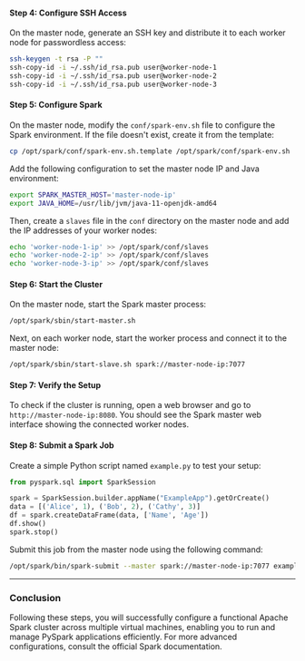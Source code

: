

#### Step 4: Configure SSH Access
On the master node, generate an SSH key and distribute it to each worker node for passwordless access:

```bash
ssh-keygen -t rsa -P ""
ssh-copy-id -i ~/.ssh/id_rsa.pub user@worker-node-1
ssh-copy-id -i ~/.ssh/id_rsa.pub user@worker-node-2
ssh-copy-id -i ~/.ssh/id_rsa.pub user@worker-node-3
```

#### Step 5: Configure Spark
On the master node, modify the `conf/spark-env.sh` file to configure the Spark environment. If the file doesn't exist, create it from the template:

```bash
cp /opt/spark/conf/spark-env.sh.template /opt/spark/conf/spark-env.sh
```

Add the following configuration to set the master node IP and Java environment:

```bash
export SPARK_MASTER_HOST='master-node-ip'
export JAVA_HOME=/usr/lib/jvm/java-11-openjdk-amd64
```

Then, create a `slaves` file in the `conf` directory on the master node and add the IP addresses of your worker nodes:

```bash
echo 'worker-node-1-ip' >> /opt/spark/conf/slaves
echo 'worker-node-2-ip' >> /opt/spark/conf/slaves
echo 'worker-node-3-ip' >> /opt/spark/conf/slaves
```

#### Step 6: Start the Cluster
On the master node, start the Spark master process:

```bash
/opt/spark/sbin/start-master.sh
```

Next, on each worker node, start the worker process and connect it to the master node:

```bash
/opt/spark/sbin/start-slave.sh spark://master-node-ip:7077
```

#### Step 7: Verify the Setup
To check if the cluster is running, open a web browser and go to `http://master-node-ip:8080`. You should see the Spark master web interface showing the connected worker nodes.

#### Step 8: Submit a Spark Job
Create a simple Python script named `example.py` to test your setup:

```python
from pyspark.sql import SparkSession

spark = SparkSession.builder.appName("ExampleApp").getOrCreate()
data = [('Alice', 1), ('Bob', 2), ('Cathy', 3)]
df = spark.createDataFrame(data, ['Name', 'Age'])
df.show()
spark.stop()
```

Submit this job from the master node using the following command:

```bash
/opt/spark/bin/spark-submit --master spark://master-node-ip:7077 example.py
```

---

### Conclusion
Following these steps, you will successfully configure a functional Apache Spark cluster across multiple virtual machines, enabling you to run and manage PySpark applications efficiently. For more advanced configurations, consult the official Spark documentation.
